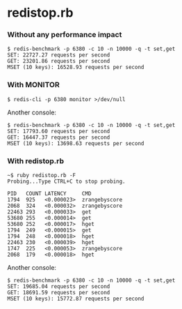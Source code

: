redistop.rb
============

### Without any performance impact
```
$ redis-benchmark -p 6380 -c 10 -n 10000 -q -t set,get
SET: 22727.27 requests per second
GET: 23201.86 requests per second
MSET (10 keys): 16528.93 requests per second
```

### With MONITOR
```
$ redis-cli -p 6380 monitor >/dev/null
```
Another console:
```
$ redis-benchmark -p 6380 -c 10 -n 10000 -q -t set,get
SET: 17793.60 requests per second
GET: 16447.37 requests per second
MSET (10 keys): 13698.63 requests per second
```

### With redistop.rb
```
~$ ruby redistop.rb -F
Probing...Type CTRL+C to stop probing.

PID   COUNT LATENCY     CMD
1794  925   <0.000023>  zrangebyscore
2068  324   <0.000032>  zrangebyscore
22463 293   <0.000033>  get
53680 255   <0.000014>  get
53680 252   <0.000017>  hget
1794  249   <0.000015>  get
1794  248   <0.000018>  hget
22463 230   <0.000039>  hget
1747  225   <0.000053>  zrangebyscore
2068  179   <0.000018>  hget
```
Another console:
```
$ redis-benchmark -p 6380 -c 10 -n 10000 -q -t set,get
SET: 19685.04 requests per second
GET: 18691.59 requests per second
MSET (10 keys): 15772.87 requests per second
```

